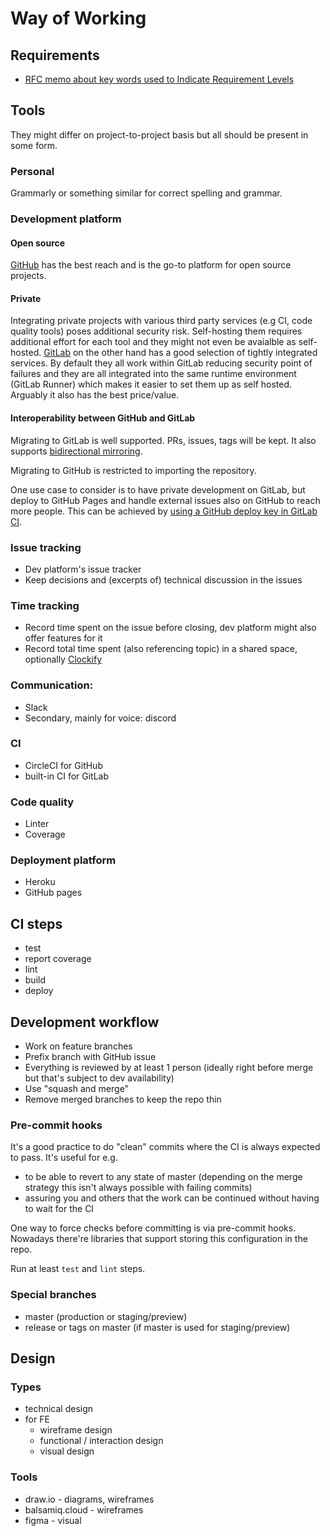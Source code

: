 # Way of Working

## Requirements

- [RFC memo about key words used to Indicate Requirement Levels](https://tools.ietf.org/html/rfc2119)

## Tools

They might differ on project-to-project basis but all should be present in some form.

### Personal
Grammarly or something similar for correct spelling and grammar.

### Development platform

#### Open source

[GitHub](https://github.com/) has the best reach and is the go-to platform for open source projects.

#### Private

Integrating private projects with various third party services (e.g CI, code quality tools) poses additional security risk. Self-hosting them requires additional effort for each tool and they might not even be avaialble as self-hosted. [GitLab](https://gitlab.com/) on the other hand has a good selection of tightly integrated services. By default they all work within GitLab reducing security point of failures and they are all integrated into the same runtime environment (GitLab Runner) which makes it easier to set them up as self hosted. Arguably it also has the best price/value.

#### Interoperability between GitHub and GitLab

Migrating to GitLab is well supported. PRs, issues, tags will be kept. It also supports [bidirectional mirroring](https://docs.gitlab.com/ee/workflow/repository_mirroring.html).

Migrating to GitHub is restricted to importing the repository.

One use case to consider is to have private development on GitLab, but deploy to GitHub Pages and handle external issues also on GitHub to reach more people. This can be achieved by [using a GitHub deploy key in GitLab CI](https://docs.gitlab.com/ee/ci/ssh_keys/).

### Issue tracking
- Dev platform's issue tracker
- Keep decisions and (excerpts of) technical discussion in the issues

### Time tracking
- Record time spent on the issue before closing, dev platform might also offer features for it
- Record total time spent (also referencing topic) in a shared space, optionally [Clockify](https://clockify.me/)

### Communication:
- Slack
- Secondary, mainly for voice: discord

### CI
- CircleCI for GitHub
- built-in CI for GitLab

### Code quality
- Linter
- Coverage

### Deployment platform
- Heroku
- GitHub pages

## CI steps

- test
- report coverage
- lint
- build
- deploy

## Development workflow

- Work on feature branches
- Prefix branch with GitHub issue
- Everything is reviewed by at least 1 person (ideally right before merge but that's subject to dev availability)
- Use "squash and merge"
- Remove merged branches to keep the repo thin

### Pre-commit hooks

It's a good practice to do "clean" commits where the CI is always expected to pass. It's useful for e.g.
- to be able to revert to any state of master (depending on the merge strategy this isn't always possible with failing commits)
- assuring you and others that the work can be continued without having to wait for the CI

One way to force checks before committing is via pre-commit hooks. Nowadays there're libraries that support storing this configuration in the repo.

Run at least `test` and `lint` steps.

### Special branches

- master (production or staging/preview)
- release or tags on master (if master is used for staging/preview)

## Design

### Types

- technical design
- for FE
  - wireframe design
  - functional / interaction design
  - visual design

### Tools

- draw.io - diagrams, wireframes
- balsamiq.cloud - wireframes
- figma - visual
